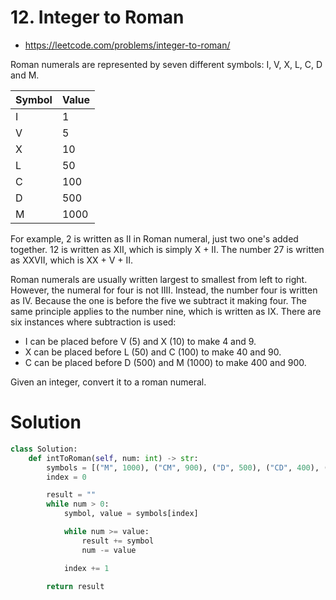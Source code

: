 # 12. Integer to Roman

- https://leetcode.com/problems/integer-to-roman/

Roman numerals are represented by seven different symbols: I, V, X, L, C, D and M.

| Symbol | Value |
| ------ | ----- |
| I      | 1     |
| V      | 5     |
| X      | 10    |
| L      | 50    |
| C      | 100   |
| D      | 500   |
| M      | 1000  |

For example, 2 is written as II in Roman numeral, just two one's added together. 12 is written as XII, which is simply X + II. The number 27 is written as XXVII, which is XX + V + II.

Roman numerals are usually written largest to smallest from left to right. However, the numeral for four is not IIII. Instead, the number four is written as IV. Because the one is before the five we subtract it making four. The same principle applies to the number nine, which is written as IX. There are six instances where subtraction is used:

- I can be placed before V (5) and X (10) to make 4 and 9.
- X can be placed before L (50) and C (100) to make 40 and 90.
- C can be placed before D (500) and M (1000) to make 400 and 900.

Given an integer, convert it to a roman numeral.

# Solution

```python
class Solution:
    def intToRoman(self, num: int) -> str:
        symbols = [("M", 1000), ("CM", 900), ("D", 500), ("CD", 400), ("C", 100), ("XC", 90), ("L", 50), ("XL", 40), ("X", 10), ("IX", 9), ("V", 5), ("IV", 4), ("I", 1)]
        index = 0

        result = ""
        while num > 0:
            symbol, value = symbols[index]

            while num >= value:
                result += symbol
                num -= value

            index += 1

        return result
```
